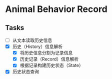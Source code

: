 # Animal Behavior Record

## Tasks
* [ ] 从文本读取历史信息
* [X] 历史（History）信息解析
  * [X] 将历史信息分割为记录信息
  * [X] 历史记录（Record）信息解析
  * [X] 根据记录构建历史状态（State）
* [X] 历史状态查询
